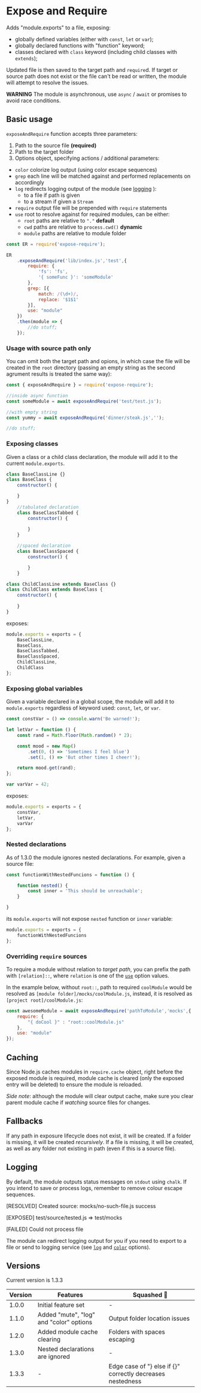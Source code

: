 # Expose and Require
Adds "module.exports" to a file, exposing:

- globally defined variables (either with `const`, `let` or `var`);
- globally declared functions with "function" keyword;
- classes declared with `class` keyword (including child classes with `extends`);

Updated file is then saved to the target path and `require`d.
If target or source path does not exist or the file can't be read or 
written, the module will attempt to resolve the issues.

**WARNING** The module is asynchronous, use `async` / `await` or promises to avoid race conditions.

## Basic usage

`exposeAndRequire` function accepts three parameters:

1. Path to the source file **(required)**
2. Path to the target folder
3. Options object, specifying actions / additional parameters:
  - <a id="color"></a>`color` colorize log output (using color escape sequences)
  - `grep` each line will be matched against and performed replacements on accordingly
  - <a id="log">`log`</a> redirects logging output of the module (see [logging](#logging) ):
    - to a file if path is given
    - to a stream if given a `Stream`
  - `require` output file will be prepended with `require` statements
  - <a id="use"></a>`use` root to resolve against for required modules, can be either:
    - `root` paths are relative to `"."` **default**
    - `cwd` paths are relative to `process.cwd()` **dynamic**
    - `module` paths are relative to module folder

```node.js
const ER = require('expose-require');

ER
    .exposeAndRequire('lib/index.js','test',{
        require: {
            'fs': 'fs',
            '{ someFunc }': 'someModule'
        },
        grep: [{
            match: /(\d+)/,
            replace: '$1$1'
        }],
        use: "module"
    })
    .then(module => {
        //do stuff;
    });

```

### Usage with source path only

You can omit both the target path and opions, in which case the file will be created in the `root` directory (passing an empty string as the second agrument results is treated the same way):

````node.js
const { exposeAndRequire } = require('expose-require');

//inside async function
const someModule = await exposeAndRequire('test/test.js');

//with empty string
const yummy = await exposeAndRequire('dinner/steak.js','');

//do stuff;

````

### Exposing classes

Given a class or a child class declaration,
the module will add it to the current `module.exports`.

```node.js
class BaseClassLine {}
class BaseClass {
    constructor() {

    }
}
    //tabulated declaration
	class BaseClassTabbed {
        constructor() {
            
        }
    }

    //spaced declaration
    class BaseClassSpaced {
        constructor() {

        }
    }

class ChildClassLine extends BaseClass {}
class ChildClass extends BaseClass {
    constructor() {
        
    }
}
```
exposes:
````node.js
module.exports = exports = {
	BaseClassLine,
	BaseClass,
	BaseClassTabbed,
	BaseClassSpaced,
	ChildClassLine,
	ChildClass
};
````

### Exposing global variables

Given a variable declared in a global scope,
the module will add it to `module.exports` regardless of keyword used: `const`, `let`, or `var`.

````node.js
const constVar = () => console.warn('Be warned!');

let letVar = function () {
    const rand = Math.floor(Math.random() * 2);

    const mood = new Map()
        .set(0, () => 'Sometimes I feel blue')
        .set(1, () => 'But other times I cheer!');

    return mood.get(rand);
};

var varVar = 42;
````

exposes:
````node.js
module.exports = exports = {
	constVar,
	letVar,
	varVar
};
````

### Nested declarations

As of 1.3.0 the module ignores nested declarations. For example, given a source file:

````node.js
const functionWithNestedFuncions = function () {

    function nested() {
        const inner = 'This should be unreachable';
    }

}
````
its `module.exports` will not expose `nested` function or `inner` variable:

````node.js
module.exports = exports = {
	functionWithNestedFuncions
};
````

### Overriding `require` sources

To require a module without relation to *target path*, you can prefix the path with `[relation]::`,
where `relation` is one of the [`use`](#use) option values. 

In the example below, without `root::`, path to required `coolModule` would be resolved as `[module folder]/mocks/coolModule.js`, instead, it is resolved as `[project root]/coolModule.js`:
````node.js
const awesomeModule = await exposeAndRequire('pathToModule','mocks',{
    require: {
        "{ doCool }" : "root::coolModule.js"
    },
    use: "module"
});
````

## Caching

Since Node.js caches modules in `require.cache` object, right before the exposed module is required, module cache is cleared (only the exposed entry will be deleted) to ensure the module is reloaded.

*Side note*: although the module will clear output cache, make sure you clear parent module cache if *watching* source files for changes.

## Fallbacks

If any path in exposure lifecycle does not exist, it will be created. If a folder is missing, it will be created *recursively*. If a file is missing, it will be created, as well as any folder not existing in path (even if this is a source file).

## Logging<a id="logging"></a>

By default, the module outputs status messages on `stdout` using `chalk`. If you intend to save or process logs, remember to remove colour escape sequences.

[RESOLVED] Created source: mocks/no-such-file.js success

[EXPOSED] test/source/tested.js => test/mocks

[FAILED] Could not process file

The module can redirect logging output for you if you need to export to a file or send to logging service (see [`log`](#log) and [`color`](#color) options).

## Versions

Current version is 1.3.3

<table>
    <thead>
        <tr>
            <th>Version</th>
            <th>Features</th>
            <th>Squashed 🐞</th>
        </tr>
    </thead>
    <tbody>
        <tr>
            <td>1.0.0</td>
            <td>Initial feature set</td>
            <td>-</td>
        </tr>
        <tr>
            <td>1.1.0</td>
            <td>Added "mute", "log" and "color" options</td>
            <td>Output folder location issues</td>
        </tr>
         <tr>
            <td>1.2.0</td>
            <td>Added module cache clearing</td>
            <td>Folders with spaces escaping</td>
        </tr>
        <tr>
            <td>1.3.0</td>
            <td>Nested declarations are ignored</td>
            <td>-</td>
        </tr>
        <tr>
            <td>1.3.3</td>
            <td>-</td>
            <td>Edge case of "} else if {}" correctly decreases nestedness</td>
        </tr>
    </tbody>
</table>

 
